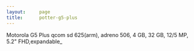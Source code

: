 ```yaml
---
layout:     page
title:      potter-g5-plus
---
```


Motorola G5 Plus
qcom sd 625(arm), adreno 506, 4 GB, 32 GB, 12/5 MP, 5.2" FHD,expandable_

